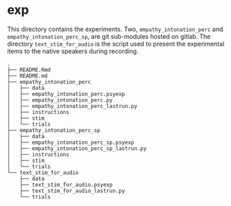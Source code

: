
# exp

This directory contains the experiments. Two, `empathy_intonation_perc`
and `empathy_intonation_perc_sp`, are git sub-modules hosted on gitlab.
The directory `text_stim_for_audio` is the script used to present the
experimental items to the native speakers during recording.

    .
    ├── README.Rmd
    ├── README.md
    ├── empathy_intonation_perc
    │   ├── data
    │   ├── empathy_intonation_perc.psyexp
    │   ├── empathy_intonation_perc.py
    │   ├── empathy_intonation_perc_lastrun.py
    │   ├── instructions
    │   ├── stim
    │   └── trials
    ├── empathy_intonation_perc_sp
    │   ├── data
    │   ├── empathy_intonation_perc_sp.psyexp
    │   ├── empathy_intonation_perc_sp_lastrun.py
    │   ├── instructions
    │   ├── stim
    │   └── trials
    └── text_stim_for_audio
        ├── data
        ├── text_stim_for_audio.psyexp
        ├── text_stim_for_audio_lastrun.py
        └── trials
